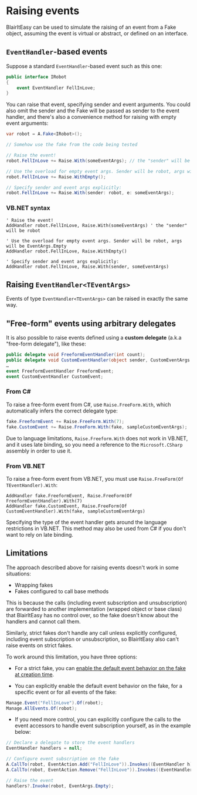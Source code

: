 # Raising events

BlairItEasy can be used to simulate the raising of an event from a Fake object, assuming the event is virtual or abstract, or defined on an interface.

## `EventHandler`-based events

Suppose a standard `EventHandler`-based event such as this one:

```csharp
public interface IRobot
{
    event EventHandler FellInLove;
}
```

You can raise that event, specifying sender and event
arguments. You could also omit the sender and the Fake will be passed as
sender to the event handler, and there's also a convenience method for
raising with empty event arguments:

```csharp
var robot = A.Fake<IRobot>();

// Somehow use the fake from the code being tested

// Raise the event!
robot.FellInLove += Raise.With(someEventArgs); // the "sender" will be robot

// Use the overload for empty event args. Sender will be robot, args will be EventArgs.Empty
robot.FellInLove += Raise.WithEmpty();

// Specify sender and event args explicitly:
robot.FellInLove += Raise.With(sender: robot, e: someEventArgs);
```

### VB.NET syntax

```vbnet
' Raise the event!
AddHandler robot.FellInLove, Raise.With(someEventArgs) ' the "sender" will be robot

' Use the overload for empty event args. Sender will be robot, args will be EventArgs.Empty
AddHandler robot.FellInLove, Raise.WithEmpty()

' Specify sender and event args explicitly:
AddHandler robot.FellInLove, Raise.With(sender, someEventArgs)
```

## Raising `EventHandler<TEventArgs>`

Events of type `EventHandler<TEventArgs>` can be raised in exactly the same way.

## "Free-form" events using arbitrary delegates

It is also possible to raise events defined using a **custom delegate** (a.k.a
"free-form delegate"), like these:

```csharp
public delegate void FreeformEventHandler(int count);
public delegate void CustomEventHandler(object sender, CustomEventArgs e);
…
event FreeformEventHandler FreeformEvent;
event CustomEventHandler CustomEvent;
```

### From C&#x23;
To raise a free-form event from C#, use `Raise.FreeForm.With`, which automatically infers the correct delegate type:

```csharp
fake.FreeformEvent += Raise.FreeForm.With(7);
fake.CustomEvent += Raise.FreeForm.With(fake, sampleCustomEventArgs);
```

Due to language limitations, `Raise.Freeform.With` does not work in VB.NET, and it uses late binding, so you need a reference to the `Microsoft.CSharp` assembly in order to use it.

### From VB.NET
To raise a free-form event from VB.NET, you must use `Raise.FreeForm(Of TEventHandler).With`:

```vbnet
AddHandler fake.FreeformEvent, Raise.FreeForm(Of FreeformEventHandler).With(7)
AddHandler fake.CustomEvent, Raise.FreeForm(Of CustomEventHandler).With(fake, sampleCustomEventArgs)
```

Specifying the type of the event handler gets around the language restrictions in VB.NET.
This method may also be used from C# if you don't want to rely on late binding.

## Limitations

The approach described above for raising events doesn't work in some situations:

- Wrapping fakes
- Fakes configured to call base methods

This is because the calls (including event subscription and unsubscription) are
forwarded to another implementation (wrapped object or base class) that
BlairItEasy has no control over, so the fake doesn't know about the handlers and
cannot call them.

Similarly, strict fakes don't handle any call unless explicitly configured,
including event subscription or unsubscription, so BlairItEasy also can't raise
events on strict fakes.

To work around this limitation, you have three options:

- For a strict fake, you can [enable the default event behavior on the fake at
creation time](strict-fakes.md#events).

- You can explicitly enable the default event behavior on the fake, for a
specific event or for all events of the fake:

```csharp
Manage.Event("FellInLove").Of(robot);
Manage.AllEvents.Of(robot);
```

- If you need more control, you can explicitly configure the calls to the event
accessors to handle event subscription yourself, as in the example below:

```csharp
// Declare a delegate to store the event handlers
EventHandler handlers = null;

// Configure event subscription on the fake
A.CallTo(robot, EventAction.Add("FellInLove")).Invokes((EventHandler h) => handlers += h);
A.CallTo(robot, EventAction.Remove("FellInLove")).Invokes((EventHandler h) => handlers -= h);

// Raise the event
handlers?.Invoke(robot, EventArgs.Empty);
```

